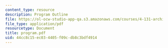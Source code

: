 ```yaml
---
content_type: resource
description: Program Outline
file: https://ol-ocw-studio-app-qa.s3.amazonaws.com/courses/4-131-architectural-design-level-ii-material-essence-the-glass-house-fall-2003/44cc8c15ec034405f09cdb8c3bdf4914_program.pdf
file_type: application/pdf
resourcetype: Document
title: program.pdf
uid: 44cc8c15-ec03-4405-f09c-db8c3bdf4914
---
```

